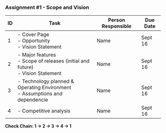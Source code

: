 ### Assignment #1 - Scope and Vision
| ID | Task                                                                                    | Person Responsible| Due Date  |
|----|-----------------------------------------------------------------------------------------|------------------|------------|
| 1  | - Cover Page <br> - Opportunity <br> - Vision Statement                                 | Name             | Sept 16    | 
| 2  | - Major features <br> - Scope of releases (initial and future) <br> - Vision Statement  | Name             | Sept 16    |
| 3  | - Technology planned & Operating Environment <br> - Assumptions and dependencie         | Name             | Sept 16    |
| 4  | - Competitive analysis                                                                  | Name             | Sept 16    |

**Check Chain: 1 → 2 → 3 → 4 → 1**
